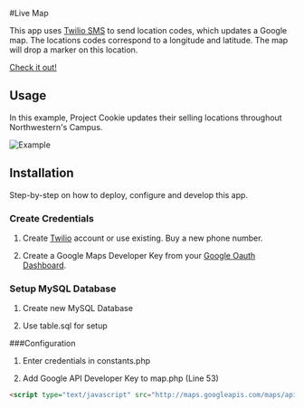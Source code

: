 #Live Map

This app uses [Twilio SMS](http://twilio.com/) to send location codes, which updates a Google map. The locations codes correspond to a longitude and latitude. The map will drop a marker on this location.<br>

[Check it out!](http://mattsauerbach.com/livemap/)

## Usage
In this example, Project Cookie updates their selling locations throughout Northwestern's Campus.

![Example](http://mattsauerbach.com/livemap/img/img1.png)

## Installation

Step-by-step on how to deploy, configure and develop this app.

### Create Credentials

1) Create [Twilio](http://twilio.com/) account or use existing. Buy a new phone number. 

2) Create a Google Maps Developer Key from your [Google Oauth Dashboard](https://code.google.com/apis/console).

### Setup MySQL Database

1) Create new MySQL Database

2) Use table.sql for setup 

###Configuration 

1) Enter credentials in constants.php

2) Add Google API Developer Key to map.php (Line 53) 

```html
<script type="text/javascript" src="http://maps.googleapis.com/maps/api/js?key=xxxxxAPI KEY HERExxxxx&sensor=false">
```